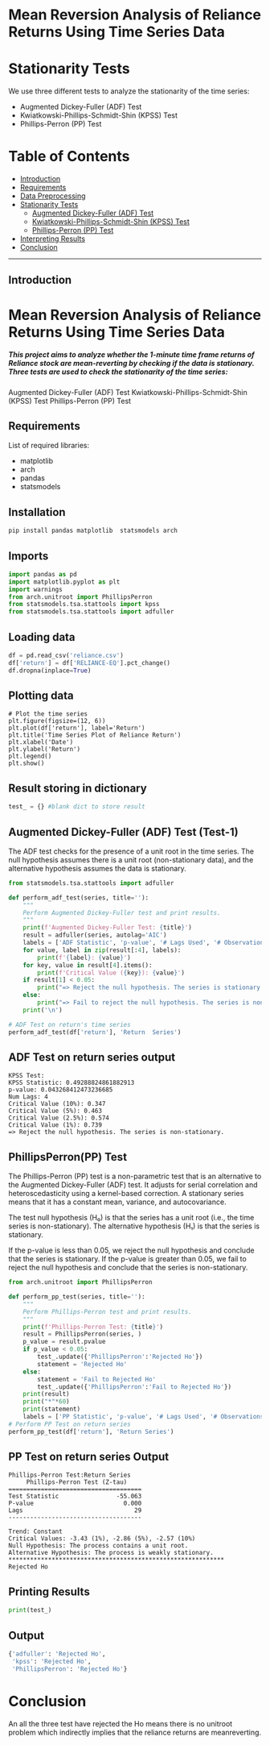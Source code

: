 # Mean Reversion Analysis of Reliance Returns Using Time Series Data

    


# Stationarity Tests

We use three different tests to analyze the stationarity of the time series:
- Augmented Dickey-Fuller (ADF) Test
- Kwiatkowski-Phillips-Schmidt-Shin (KPSS) Test
- Phillips-Perron (PP) Test
# Table of Contents

- [Introduction](#introduction)
- [Requirements](#requirements)
- [Data Preprocessing](#data-preprocessing)
- [Stationarity Tests](#stationarity-tests)
  - [Augmented Dickey-Fuller (ADF) Test](#augmented-dickey-fuller-adf-test)
  - [Kwiatkowski-Phillips-Schmidt-Shin (KPSS) Test](#kwiatkowski-phillips-schmidt-shin-kpss-test)
  - [Phillips-Perron (PP) Test](#phillips-perron-pp-test)
- [Interpreting Results](#interpreting-results)
- [Conclusion](#conclusion)

---

## Introduction
# Mean Reversion Analysis of Reliance Returns Using Time Series Data
##### This project aims to analyze whether the 1-minute time frame returns of Reliance stock are mean-reverting by checking if the data is stationary. Three tests are used to check the stationarity of the time series:
Augmented Dickey-Fuller (ADF) Test
Kwiatkowski-Phillips-Schmidt-Shin (KPSS) Test
Phillips-Perron (PP) Test

## Requirements
List of required libraries:
- matplotlib
- arch
- pandas 
- statsmodels

## Installation
```bash
pip install pandas matplotlib  statsmodels arch
```

## Imports

```python
import pandas as pd
import matplotlib.pyplot as plt
import warnings
from arch.unitroot import PhillipsPerron
from statsmodels.tsa.stattools import kpss
from statsmodels.tsa.stattools import adfuller
```

## Loading data

```python
df = pd.read_csv('reliance.csv')
df['return'] = df['RELIANCE-EQ'].pct_change()
df.dropna(inplace=True)
```
## Plotting data
```
# Plot the time series
plt.figure(figsize=(12, 6))
plt.plot(df['return'], label='Return')
plt.title('Time Series Plot of Reliance Return')
plt.xlabel('Date')
plt.ylabel('Return')
plt.legend()
plt.show()
```
## Result storing in dictionary
```python
test_ = {} #blank dict to store result
```
## Augmented Dickey-Fuller (ADF) Test (Test-1)
The ADF test checks for the presence of a unit root in the time series. The null hypothesis assumes there is a unit root (non-stationary data), and the alternative hypothesis assumes the data is stationary.


```python
from statsmodels.tsa.stattools import adfuller

def perform_adf_test(series, title=''):
    """
    Perform Augmented Dickey-Fuller test and print results.
    """
    print(f'Augmented Dickey-Fuller Test: {title}')
    result = adfuller(series, autolag='AIC')
    labels = ['ADF Statistic', 'p-value', '# Lags Used', '# Observations Used']
    for value, label in zip(result[:4], labels):
        print(f'{label}: {value}')
    for key, value in result[4].items():
        print(f'Critical Value ({key}): {value}')
    if result[1] < 0.05:
        print("=> Reject the null hypothesis. The series is stationary.")
    else:
        print("=> Fail to reject the null hypothesis. The series is non-stationary.")
    print('\n')

# ADF Test on return's time series
perform_adf_test(df['return'], 'Return  Series')
```
## ADF Test on  return series output
```
KPSS Test:
KPSS Statistic: 0.49288824861882913
p-value: 0.043268412473236685
Num Lags: 4
Critical Value (10%): 0.347
Critical Value (5%): 0.463
Critical Value (2.5%): 0.574
Critical Value (1%): 0.739
=> Reject the null hypothesis. The series is non-stationary.
```
## PhillipsPerron(PP) Test
The Phillips-Perron (PP) test is a non-parametric test that is an alternative to the Augmented Dickey-Fuller (ADF) test. It adjusts for serial correlation and heteroscedasticity using a kernel-based correction. A stationary series means that it has a constant mean, variance, and autocovariance.

The test null hypothesis (H₀) is that the series has a unit root (i.e., the time series is non-stationary). The alternative hypothesis (H₁) is that the series is stationary.

If the p-value is less than 0.05, we reject the null hypothesis and conclude that the series is stationary.
If the p-value is greater than 0.05, we fail to reject the null hypothesis and conclude that the series is non-stationary.

```python
from arch.unitroot import PhillipsPerron

def perform_pp_test(series, title=''):
    """
    Perform Phillips-Perron test and print results.
    """
    print(f'Phillips-Perron Test: {title}')
    result = PhillipsPerron(series, )
    p_value = result.pvalue
    if p_value < 0.05:
        test_.update({'PhillipsPerron':'Rejected Ho'})
        statement = 'Rejected Ho'
    else:
        statement = 'Fail to Rejected Ho'
        test_.update({'PhillipsPerron':'Fail to Rejected Ho'})
    print(result)
    print("*"*60)
    print(statement)
    labels = ['PP Statistic', 'p-value', '# Lags Used', '# Observations Used']
# Perform PP Test on return series
perform_pp_test(df['return'], 'Return Series')
```
## PP Test on return series Output
```console
Phillips-Perron Test:Return Series
     Phillips-Perron Test (Z-tau)    
=====================================
Test Statistic                -55.063
P-value                         0.000
Lags                               29
-------------------------------------

Trend: Constant
Critical Values: -3.43 (1%), -2.86 (5%), -2.57 (10%)
Null Hypothesis: The process contains a unit root.
Alternative Hypothesis: The process is weakly stationary.
************************************************************
Rejected Ho
```
## Printing Results 
```python
print(test_)
```
## Output
```python
{'adfuller': 'Rejected Ho',
 'kpss': 'Rejected Ho',
 'PhillipsPerron': 'Rejected Ho'}
```
# Conclusion
An all the three test have rejected the Ho means there is no unitroot problem which indirectly implies that the reliance returns are meanreverting.

